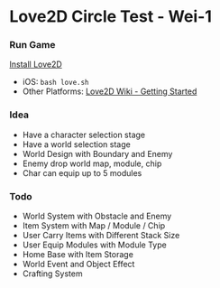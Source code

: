 # Love2D Circle Test - Wei-1

### Run Game

[Install Love2D](https://love2d.org/#download)

 - iOS: `bash love.sh`
 - Other Platforms: [Love2D Wiki - Getting Started](https://love2d.org/wiki/Getting_Started)

### Idea

 - Have a character selection stage
 - Have a world selection stage
 - World Design with Boundary and Enemy
 - Enemy drop world map, module, chip
 - Char can equip up to 5 modules

### Todo

 - World System with Obstacle and Enemy
 - Item System with Map / Module / Chip
 - User Carry Items with Different Stack Size
 - User Equip Modules with Module Type
 - Home Base with Item Storage
 - World Event and Object Effect
 - Crafting System
